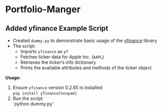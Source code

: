 # Portfolio-Manger

## Added yfinance Example Script

- Created `dummy.py` to demonstrate basic usage of the [yfinance](https://github.com/ranaroussi/yfinance) library
- The script:
  - Imports `yfinance` as `yf`
  - Fetches ticker data for Apple Inc. (`AAPL`)
  - Retrieves the ticker’s info dictionary
  - Prints the available attributes and methods of the ticker object

**Usage:**

1. Ensure `yfinance` version 0.2.65 is installed:  
   `pip install yfinance[nospam]`
2. Run the script:  
   `python dummy.py'
